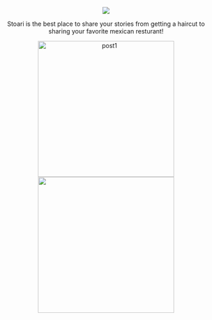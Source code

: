 <p align="center">
 <img src="https://user-images.githubusercontent.com/103964270/165575690-c78e9844-3c9e-40c3-919c-3315a376e3f1.png">
 </p>
<p align="center">Stoari is the best place to share your stories from getting a haircut to sharing your favorite mexican resturant! </p> 
<p align="center">
<img src="https://user-images.githubusercontent.com/103964270/165571524-8d19bf10-4620-4ace-b5a9-3d2d8c3a9f3d.png" alt="post1" width="312" align="center" padding="20px"> 
<img src="https://user-images.githubusercontent.com/103964270/165580652-e0753f1d-cd57-4460-a089-22190e70c131.png" width="312" align="centert"> 
</p>
